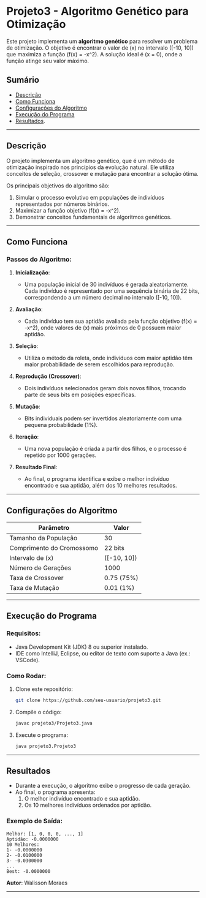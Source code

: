 # Projeto3 - Algoritmo Genético para Otimização

Este projeto implementa um **algoritmo genético** para resolver um problema de otimização. O objetivo é encontrar o valor de \(x\) no intervalo \([-10, 10]\) que maximiza a função \(f(x) = -x^2\). A solução ideal é \(x = 0\), onde a função atinge seu valor máximo.

## Sumário
- [Descrição](#descrição)
- [Como Funciona](#como-funciona)
- [Configurações do Algoritmo](#configurações-do-algoritmo)
- [Execução do Programa](#execução-do-programa)
- [Resultados](#resultados).

---

## Descrição

O projeto implementa um algoritmo genético, que é um método de otimização inspirado nos princípios da evolução natural. Ele utiliza conceitos de seleção, crossover e mutação para encontrar a solução ótima.

Os principais objetivos do algoritmo são:
1. Simular o processo evolutivo em populações de indivíduos representados por números binários.
2. Maximizar a função objetivo \(f(x) = -x^2\).
3. Demonstrar conceitos fundamentais de algoritmos genéticos.

---

## Como Funciona

### Passos do Algoritmo:
1. **Inicialização**:
   - Uma população inicial de 30 indivíduos é gerada aleatoriamente. Cada indivíduo é representado por uma sequência binária de 22 bits, correspondendo a um número decimal no intervalo \([-10, 10]\).

2. **Avaliação**:
   - Cada indivíduo tem sua aptidão avaliada pela função objetivo \(f(x) = -x^2\), onde valores de \(x\) mais próximos de 0 possuem maior aptidão.

3. **Seleção**:
   - Utiliza o método da roleta, onde indivíduos com maior aptidão têm maior probabilidade de serem escolhidos para reprodução.

4. **Reprodução (Crossover)**:
   - Dois indivíduos selecionados geram dois novos filhos, trocando parte de seus bits em posições específicas.

5. **Mutação**:
   - Bits individuais podem ser invertidos aleatoriamente com uma pequena probabilidade (1%).

6. **Iteração**:
   - Uma nova população é criada a partir dos filhos, e o processo é repetido por 1000 gerações.

7. **Resultado Final**:
   - Ao final, o programa identifica e exibe o melhor indivíduo encontrado e sua aptidão, além dos 10 melhores resultados.

---

## Configurações do Algoritmo

| Parâmetro              | Valor            |
|------------------------|------------------|
| Tamanho da População   | 30               |
| Comprimento do Cromossomo | 22 bits          |
| Intervalo de \(x\)      | \([-10, 10]\)    |
| Número de Gerações     | 1000             |
| Taxa de Crossover      | 0.75 (75%)       |
| Taxa de Mutação        | 0.01 (1%)        |

---

## Execução do Programa

### Requisitos:
- Java Development Kit (JDK) 8 ou superior instalado.
- IDE como IntelliJ, Eclipse, ou editor de texto com suporte a Java (ex.: VSCode).

### Como Rodar:
1. Clone este repositório:
   ```bash
   git clone https://github.com/seu-usuario/projeto3.git
   ```
2. Compile o código:
   ```bash
   javac projeto3/Projeto3.java
   ```
3. Execute o programa:
   ```bash
   java projeto3.Projeto3
   ```

---

## Resultados

- Durante a execução, o algoritmo exibe o progresso de cada geração.
- Ao final, o programa apresenta:
  1. O melhor indivíduo encontrado e sua aptidão.
  2. Os 10 melhores indivíduos ordenados por aptidão.

### Exemplo de Saída:
```
Melhor: [1, 0, 0, 0, ..., 1]
Aptidão: -0.0000000
10 Melhores:
1- -0.0000000
2- -0.0100000
3- -0.0300000
...
Best: -0.0000000
```

**Autor**: Walisson Moraes

--- 
